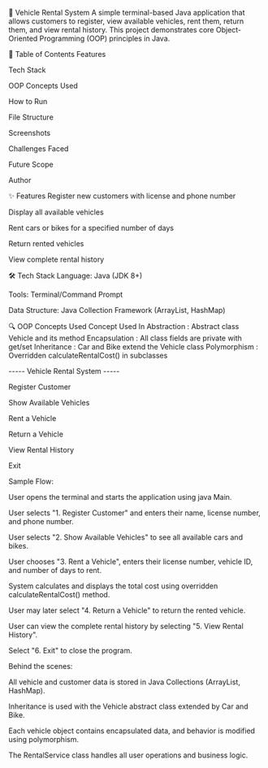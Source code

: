 🚗 Vehicle Rental System
A simple terminal-based Java application that allows customers to register, view available vehicles, rent them, return them, and view rental history. This project demonstrates core Object-Oriented Programming (OOP) principles in Java.

📌 Table of Contents
Features

Tech Stack

OOP Concepts Used

How to Run

File Structure

Screenshots

Challenges Faced

Future Scope

Author

✨ Features
Register new customers with license and phone number

Display all available vehicles

Rent cars or bikes for a specified number of days

Return rented vehicles

View complete rental history

🛠 Tech Stack
Language: Java (JDK 8+)

Tools: Terminal/Command Prompt

Data Structure: Java Collection Framework (ArrayList, HashMap)

🔍 OOP Concepts Used
Concept	Used In
Abstraction	: Abstract class Vehicle and its method
Encapsulation : 	All class fields are private with get/set
Inheritance	: Car and Bike extend the Vehicle class
Polymorphism	: Overridden calculateRentalCost() in subclasses

----- Vehicle Rental System -----

Register Customer

Show Available Vehicles

Rent a Vehicle

Return a Vehicle

View Rental History

Exit

Sample Flow:

User opens the terminal and starts the application using java Main.

User selects "1. Register Customer" and enters their name, license number, and phone number.

User selects "2. Show Available Vehicles" to see all available cars and bikes.

User chooses "3. Rent a Vehicle", enters their license number, vehicle ID, and number of days to rent.

System calculates and displays the total cost using overridden calculateRentalCost() method.

User may later select "4. Return a Vehicle" to return the rented vehicle.

User can view the complete rental history by selecting "5. View Rental History".

Select "6. Exit" to close the program.

Behind the scenes:

All vehicle and customer data is stored in Java Collections (ArrayList, HashMap).

Inheritance is used with the Vehicle abstract class extended by Car and Bike.

Each vehicle object contains encapsulated data, and behavior is modified using polymorphism.

The RentalService class handles all user operations and business logic.


